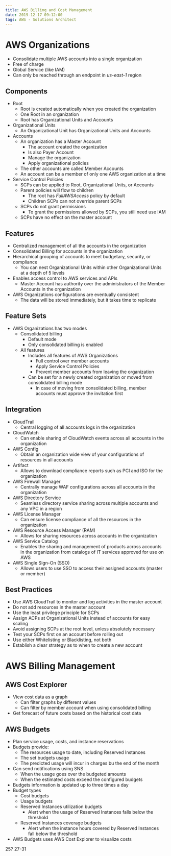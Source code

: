 ```yaml
---
title: AWS Billing and Cost Management
date: 2019-12-17 09:12:00
tags: AWS - Solutions Architect
---
```


# AWS Organizations

- Consolidate multiple AWS accounts into a single organization
- Free of charge
- Global Service (like IAM)
- Can only be reached through an endpoint in *us-east-1* region

## Components

- Root
  - Root is created automatically when you created the organization
  - One Root in an organization
  - Root has Organizational Units and Accounts
- Organizational Units
  - An Organizational Unit has Organizational Units and Accounts
- Accounts
  - An organization has a Master Account
    - The account created the organization
    - Is also Payer Account
    - Manage the organization
    - Apply organizational policies
  - The other accounts are called Member Accounts
  - An account can be a member of only one AWS organization at a time
- Service Control Policies
  - SCPs can be applied to Root, Organizational Units, or Accounts
  - Parent policies will flow to children
    - The root has *FullAWSAccess* policy by default
    - Children SCPs can not override parent SCPs
  - SCPs do not grant permissions
    - To grant the permissions allowed by SCPs, you still need use IAM
  - SCPs have no effect on the master account

## Features

- Centralized management of all the accounts in the organization
- Consolidated Billing for accounts in the organization
- Hierarchical grouping of accounts to meet budgetary, security, or compliance
  - You can nest Organizational Units within other Organizational Units at a depth of 5 levels
- Enables access control to AWS services and APIs
  - Master Account has authority over the administrators of the Member Accounts in the organization
- AWS Organizations configurations are eventually consistent
  - The data will be stored immediately, but it takes time to replicate

## Feature Sets

- AWS Organizations has two modes
  - Consolidated billing
    - Default mode
    - Only consolidated billing is enabled
  - All features
    - Includes all features of AWS Organizations
      - Full control over member accounts
      - Apply Service Control Policies
      - Prevent member accounts from leaving the organization
    - Can be set for a newly created organization or moved from consolidated billing mode
      - In case of moving from consolidated billing, member accounts must approve the invitation first

## Integration

- CloudTrail
  - Central logging of all accounts logs in the organization
- CloudWatch
  - Can enable sharing of CloudWatch events across all accounts in the organization
- AWS Config
  - Obtain an organization wide view of your configurations of resources in all accounts
- Artifact
  - Allows to download compliance reports such as PCI and ISO for the organization
- AWS Firewall Manager
  - Centrally manage WAF configurations across all accounts in the organization
- AWS Directory Service
  - Seamless directory service sharing across multiple accounts and any VPC in a region
- AWS License Manager
  - Can ensure license compliance of all the resources in the organization
- AWS Resource Access Manager (RAM)
  - Allows for sharing resources across accounts in the organization
- AWS Service Catalog
  - Enables the sharing and management of products across accounts in the organization from catalogs of IT services approved for use on AWS
- AWS Single Sign-On (SSO)
  - Allows users to use SSO to access their assigned accounts (master or member)

## Best Practices

- Use AWS CloudTrail to monitor and log activities in the master account
- Do not add resources in the master account
- Use the least privilege principle for SCPs
- Assign ACPs at Organizational Units instead of accounts for easy scaling
- Avoid assigning SCPs at the root level, unless absolutely necessary
- Test your SCPs first on an account before rolling out
- Use either Whitelisting or Blacklisting, not both
- Establish a clear strategy as to when to create a new account

# AWS Billing Management

## AWS Cost Explorer

- View cost data as a graph
  - Can filter graphs by different values
  - Can filter by member account when using consolidated billing
- Get forecast of future costs based on the historical cost data

## AWS Budgets

- Plan service usage, costs, and instance reservations
- Budgets provide:
  - The resources usage to date, including Reserved Instances
  - The set budgets usage
  - The predicted usage will incur in charges bu the end of the month
- Can send notifications using SNS
  - When the usage goes over the budgeted amounts
  - When the estimated costs exceed the configured budgets
- Budgets information is updated up to three times a day
- Budget types
  - Cost budgets
  - Usage budgets
  - Reserved Instances utilization budgets
    - Alert when the usage of Reserved Instances falls below the threshold
  - Reserved Instances coverage budgets
    - Alert when the instance hours covered by Reserved Instances fall below the threshold
- AWS Budgets uses AWS Cost Explorer to visualize costs

25? 27-31
